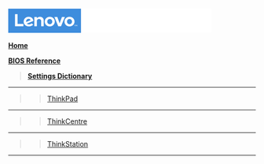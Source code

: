 ![Commercial Deployment Readiness Team](../../../img/cdrt.png)

[**Home**](/)

[**BIOS Reference**](bios/bios_top.md)

> [**Settings Dictionary**](bios/settings/dictionary.md)

---

>>[ThinkPad](bios/settings/thinkpad/main.md)

---

>>[ThinkCentre](bios/settings/thinkcentre/main.md)

---

>>[ThinkStation](bios/settings/thinkstation/main.md)

---
